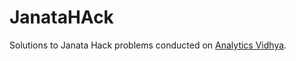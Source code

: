 # JanataHAck
Solutions to Janata Hack problems conducted on <a href='http://datahack.analyticsvidhya.com/'>Analytics Vidhya</a>.
